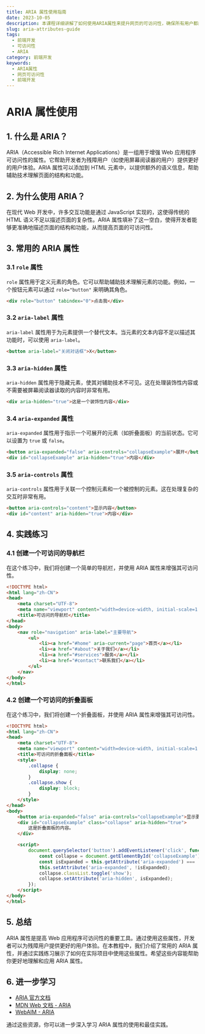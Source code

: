 ```yaml
---
title: ARIA 属性使用指南
date: 2023-10-05
description: 本课程详细讲解了如何使用ARIA属性来提升网页的可访问性，确保所有用户都能无障碍地使用您的网站。
slug: aria-attributes-guide
tags:
  - 前端开发
  - 可访问性
  - ARIA
category: 前端开发
keywords:
  - ARIA属性
  - 网页可访问性
  - 前端开发
---
```


# ARIA 属性使用

## 1. 什么是 ARIA？

ARIA（Accessible Rich Internet Applications）是一组用于增强 Web 应用程序可访问性的属性。它帮助开发者为残障用户（如使用屏幕阅读器的用户）提供更好的用户体验。ARIA 属性可以添加到 HTML 元素中，以提供额外的语义信息，帮助辅助技术理解页面的结构和功能。

## 2. 为什么使用 ARIA？

在现代 Web 开发中，许多交互功能是通过 JavaScript 实现的，这使得传统的 HTML 语义不足以描述页面的复杂性。ARIA 属性填补了这一空白，使得开发者能够更准确地描述页面的结构和功能，从而提高页面的可访问性。

## 3. 常用的 ARIA 属性

### 3.1 `role` 属性

`role` 属性用于定义元素的角色。它可以帮助辅助技术理解元素的功能。例如，一个按钮元素可以通过 `role="button"` 来明确其角色。

```html
<div role="button" tabindex="0">点击我</div>
```

### 3.2 `aria-label` 属性

`aria-label` 属性用于为元素提供一个替代文本。当元素的文本内容不足以描述其功能时，可以使用 `aria-label`。

```html
<button aria-label="关闭对话框">X</button>
```

### 3.3 `aria-hidden` 属性

`aria-hidden` 属性用于隐藏元素，使其对辅助技术不可见。这在处理装饰性内容或不需要被屏幕阅读器读取的内容时非常有用。

```html
<div aria-hidden="true">这是一个装饰性内容</div>
```

### 3.4 `aria-expanded` 属性

`aria-expanded` 属性用于指示一个可展开的元素（如折叠面板）的当前状态。它可以设置为 `true` 或 `false`。

```html
<button aria-expanded="false" aria-controls="collapseExample">展开</button>
<div id="collapseExample" aria-hidden="true">内容</div>
```

### 3.5 `aria-controls` 属性

`aria-controls` 属性用于关联一个控制元素和一个被控制的元素。这在处理复杂的交互时非常有用。

```html
<button aria-controls="content">显示内容</button>
<div id="content" aria-hidden="true">内容</div>
```

## 4. 实践练习

### 4.1 创建一个可访问的导航栏

在这个练习中，我们将创建一个简单的导航栏，并使用 ARIA 属性来增强其可访问性。

```html
<!DOCTYPE html>
<html lang="zh-CN">
<head>
    <meta charset="UTF-8">
    <meta name="viewport" content="width=device-width, initial-scale=1.0">
    <title>可访问的导航栏</title>
</head>
<body>
    <nav role="navigation" aria-label="主要导航">
        <ul>
            <li><a href="#home" aria-current="page">首页</a></li>
            <li><a href="#about">关于我们</a></li>
            <li><a href="#services">服务</a></li>
            <li><a href="#contact">联系我们</a></li>
        </ul>
    </nav>
</body>
</html>
```

### 4.2 创建一个可访问的折叠面板

在这个练习中，我们将创建一个折叠面板，并使用 ARIA 属性来增强其可访问性。

```html
<!DOCTYPE html>
<html lang="zh-CN">
<head>
    <meta charset="UTF-8">
    <meta name="viewport" content="width=device-width, initial-scale=1.0">
    <title>可访问的折叠面板</title>
    <style>
        .collapse {
            display: none;
        }
        .collapse.show {
            display: block;
        }
    </style>
</head>
<body>
    <button aria-expanded="false" aria-controls="collapseExample">显示更多</button>
    <div id="collapseExample" class="collapse" aria-hidden="true">
        这是折叠面板的内容。
    </div>

    <script>
        document.querySelector('button').addEventListener('click', function() {
            const collapse = document.getElementById('collapseExample');
            const isExpanded = this.getAttribute('aria-expanded') === 'true';
            this.setAttribute('aria-expanded', !isExpanded);
            collapse.classList.toggle('show');
            collapse.setAttribute('aria-hidden', isExpanded);
        });
    </script>
</body>
</html>
```

## 5. 总结

ARIA 属性是提高 Web 应用程序可访问性的重要工具。通过使用这些属性，开发者可以为残障用户提供更好的用户体验。在本教程中，我们介绍了常用的 ARIA 属性，并通过实践练习展示了如何在实际项目中使用这些属性。希望这些内容能帮助你更好地理解和应用 ARIA 属性。

## 6. 进一步学习

- [ARIA 官方文档](https://www.w3.org/TR/wai-aria/)
- [MDN Web 文档 - ARIA](https://developer.mozilla.org/zh-CN/docs/Web/Accessibility/ARIA)
- [WebAIM - ARIA](https://webaim.org/techniques/aria/)

通过这些资源，你可以进一步深入学习 ARIA 属性的使用和最佳实践。